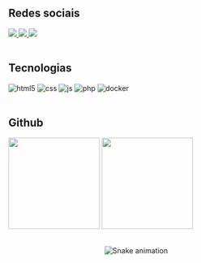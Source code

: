 ## Redes sociais

<div style="display: inline_block">
  <a href = "mailto:henrique.ramires.granatto@gmail.com">
    <img src="https://img.shields.io/badge/-Gmail-%23333?style=for-the-badge&logo=gmail&logoColor=white" target="_blank">
  </a>
  <a href="https://www.linkedin.com/in/henrique-granatto" target="_blank">
    <img src="https://img.shields.io/badge/-LinkedIn-%230077B5?style=for-the-badge&logo=linkedin&logoColor=white" target="_blank">
  </a>
  <a href="https://exercism.org/profiles/HenriqueGranatto" target="_blank">
    <img src="https://img.shields.io/badge/EXERCISM.IO-604fcd?style=for-the-badge&logo=exercism&logoColor=white" target="_blank">
  </a>
</div><br/>

## Tecnologias

<div style="display: inline_block">
  <img align="center" alt="html5" src="https://img.shields.io/badge/HTML5-E34F26?style=for-the-badge&logo=html5&logoColor=white" />
  <img align="center" alt="css" src="https://img.shields.io/badge/CSS3-1572B6?style=for-the-badge&logo=css3&logoColor=white" />
  <img align="center" alt="js" src="https://img.shields.io/badge/JavaScript-F7DF1E?style=for-the-badge&logo=javascript&logoColor=black" />
  <img align="center" alt="php" src="https://img.shields.io/badge/PHP-8892bf?style=for-the-badge&logo=PHP&logoColor=white" />
  <img align="center" alt="docker" src="https://img.shields.io/badge/Docker-2496ed?style=for-the-badge&logo=docker&logoColor=white" />
</div><br/>

## Github

<div style="display: inline_block">
  <img height="180em" src="https://github-readme-stats.vercel.app/api?username=henriquegranatto&show_icons=true&theme=tokyonight&include_all_commits=true&count_private=true"/>
  <img height="180em" src="https://github-readme-stats.vercel.app/api/top-langs/?username=henriquegranatto&layout=compact&langs_count=7&theme=tokyonight"/>
</div><br/>
 
<div align="center">
  
  ![Snake animation](https://github.com/danielbped/danielbped/blob/output/github-contribution-grid-snake.svg)
  
</div>
